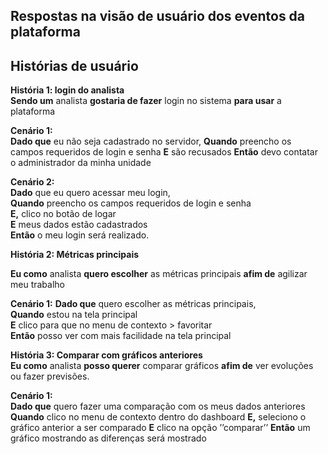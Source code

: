 ## Respostas na visão de usuário dos eventos da plataforma 


## Histórias de usuário

**História 1: login do analista** </br>
**Sendo um** analista **gostaria de fazer** login no sistema **para usar** a plataforma

**Cenário 1:** </br>
**Dado que** eu não seja cadastrado no servidor, 
**Quando** preencho os campos requeridos de login e senha
      **E** são recusados
**Então** devo contatar o administrador da minha unidade

**Cenário 2:** </br>
**Dado** que eu quero acessar meu login,  </br>
**Quando** preencho os campos requeridos de login e senha </br>
      **E,** clico no botão de logar </br>
      **E** meus dados estão cadastrados </br>
**Então** o meu login será realizado. </br>

**História 2: Métricas principais** </br>

**Eu como** analista **quero escolher** as métricas principais **afim de** agilizar meu trabalho

**Cenário 1:**
**Dado que** quero escolher as métricas principais,</br>
**Quando** estou na tela principal </br>
**E** clico para que no menu de contexto > favoritar </br>
**Então** posso ver com mais facilidade na tela principal </br>

**História 3: Comparar com gráficos anteriores** </br>
**Eu como** analista **posso querer** comparar gráficos **afim de** ver evoluções ou fazer previsões.

**Cenário 1:** </br>
**Dado que** quero fazer uma comparação com os meus dados anteriores
**Quando** clico no menu de contexto dentro do dashboard
 	**E,** seleciono o gráfico anterior a ser comparado
 	**E** clico na opção ’’comparar’’
**Então** um gráfico mostrando as diferenças será mostrado


